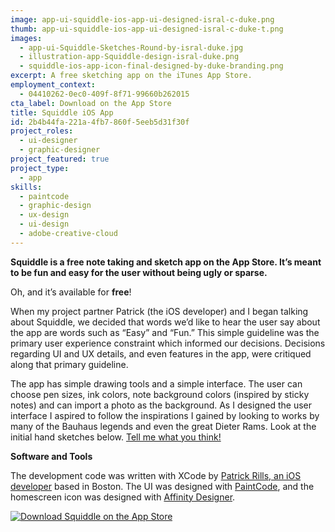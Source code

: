 ```yaml
---
image: app-ui-squiddle-ios-app-ui-designed-isral-c-duke.png
thumb: app-ui-squiddle-ios-app-ui-designed-isral-c-duke-t.png
images:
  - app-ui-Squiddle-Sketches-Round-by-isral-duke.jpg
  - illustration-app-Squiddle-design-isral-duke.png
  - squiddle-ios-app-icon-final-designed-by-duke-branding.png
excerpt: A free sketching app on the iTunes App Store.
employment_context:
  - 04410262-0ec0-409f-8f71-99660b262015
cta_label: Download on the App Store
title: Squiddle iOS App
id: 2b4b44fa-221a-4fb7-860f-5eeb5d31f30f
project_roles:
  - ui-designer
  - graphic-designer
project_featured: true
project_type:
  - app
skills:
  - paintcode
  - graphic-design
  - ux-design
  - ui-design
  - adobe-creative-cloud
---
```

<p><strong>Squiddle is a free note taking and sketch app on the App Store. It’s meant to be fun and easy for the user without being ugly or sparse.</strong>
</p>
<p>Oh, and it’s available for <strong>free</strong>!</p>
<p>When my project partner Patrick (the iOS developer) and I began talking about Squiddle, we decided that words we’d like to hear the user say about the app are words such as “Easy” and “Fun.” This simple guideline was the primary user experience constraint which informed our decisions. Decisions regarding UI and UX details, and even features in the app, were critiqued along that primary guideline.
</p>
<p>The app has simple drawing tools and a simple interface. The user can choose pen sizes, ink colors, note background colors (inspired by sticky notes) and can import a photo as the background. As I designed the user interface I aspired to follow the inspirations I gained by looking to works by many of the Bauhaus legends and even the great Dieter Rams. Look at the initial hand sketches below. <a href="/contact" title="Tell Isral Duke what you think.">Tell me what you think!</a>
</p>
<p><strong>Software and Tools</strong>
</p>
<p>The development code was written with XCode by <a href="http://www.bigbluefly.com/patrickrills" target="_blank" title="Patrick Rills Website">Patrick Rills, an iOS developer</a> based in Boston. The UI was designed with <a href="https://www.paintcodeapp.com" target="_blank">PaintCode</a>, and the homescreen icon was designed with <a href="https://affinity.serif.com/en-us/" target="_blank">Affinity Designer</a>.<br>
</p>
<p><a href="https://itunes.apple.com/us/app/squiddle/id1161266643?mt=8" title="Download Squiddle on the App Store" target="_blank"><img src="{{site.baseurl}}/assets/images/general/Download_on_the_App_Store_Badge.svg" alt="Download Squiddle on the App Store"></a>
</p>
